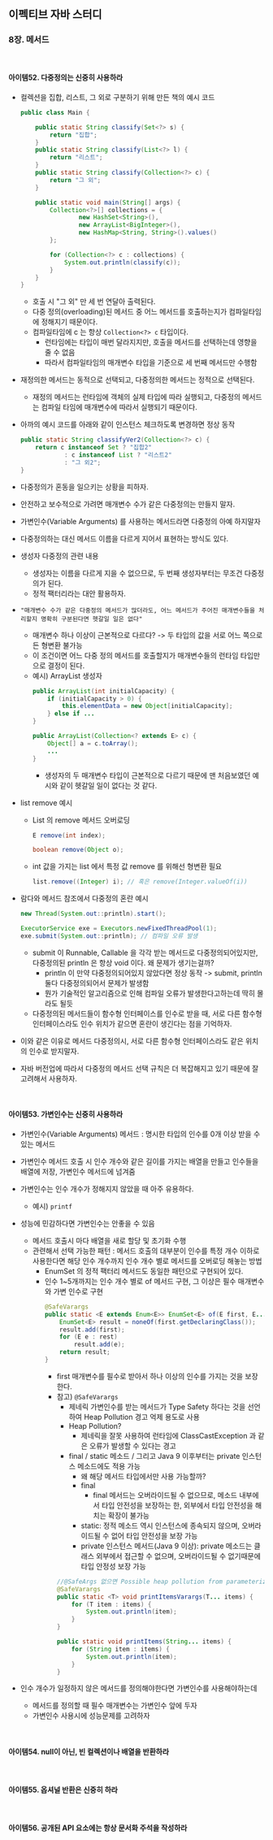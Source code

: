 ## 이펙티브 자바 스터디

### 8장. 메서드

<br>

#### 아이템52. 다중정의는 신중히 사용하라

- 컬렉션을 집합, 리스트, 그 외로 구분하기 위해 만든 책의 예시 코드
    ```java
    public class Main {

        public static String classify(Set<?> s) {
            return "집합";
        }
        public static String classify(List<?> l) {
            return "리스트";
        }
        public static String classify(Collection<?> c) {
            return "그 외";
        }
    
        public static void main(String[] args) {
            Collection<?>[] collections = {
                    new HashSet<String>(),
                    new ArrayList<BigInteger>(),
                    new HashMap<String, String>().values()
            };
    
            for (Collection<?> c : collections) {
                System.out.println(classify(c));
            }
        }
    }
    ```
    - 호출 시 "그 외" 만 세 번 연달아 출력된다.
    - 다중 정의(overloading)된 메서드 중 어느 메서드를 호출하는지가 컴파일타임에 정해지기 때문이다.
    - 컴파일타임에 c 는 항상 ```Collection<?> c``` 타입이다.
        - 런타임에는 타입이 매번 달라지지만, 호출을 메서드를 선택하는데 영향을 줄 수 없음
        - 따라서 컴파일타임의 매개변수 타입을 기준으로 세 번째 메서드만 수행함

- 재정의한 메서드는 동적으로 선택되고, 다중정의한 메서드는 정적으로 선택된다.
    - 재정의 메서드는 런타임에 객체의 실제 타입에 따라 실행되고, 다중정의 메서드는 컴파일 타임에 매개변수에 따라서 실행되기 때문이다.

- 아까의 예시 코드를 아래와 같이 인스턴스 체크하도록 변경하면 정상 동작
    ```java
    public static String classifyVer2(Collection<?> c) {
        return c instanceof Set ? "집합2"
                : c instanceof List ? "리스트2"
                : "그 외2";
    }
    ```

- 다중정의가 혼동을 일으키는 상황을 피하자.

- 안전하고 보수적으로 가려면 매개변수 수가 같은 다중정의는 만들지 말자.

- 가변인수(Variable Arguments) 를 사용하는 메서드라면 다중정의 아예 하지말자

- 다중정의하는 대신 메서드 이름을 다르게 지어서 표현하는 방식도 있다.

- 생성자 다중정의 관련 내용
    - 생성자는 이름을 다르게 지을 수 없으므로, 두 번째 생성자부터는 무조건 다중정의가 된다.
    - 정적 팩터리라는 대안 활용하자.
 
- ```"매개변수 수가 같은 다중정의 메서드가 많더라도, 어느 메서드가 주어진 매개변수들을 처리할지 명확히 구분된다면 헷갈일 일은 없다"```
    - 매개변수 하나 이상이 근본적으로 다르다? -> 두 타입의 값을 서로 어느 쪽으로든 형변환 불가능
    - 이 조건이면 어느 다중 정의 메서드를 호출할지가 매개변수들의 런타임 타입만으로 결정이 된다.
    - 예시) ArrayList 생성자
        ```java
        public ArrayList(int initialCapacity) {
            if (initialCapacity > 0) {
                this.elementData = new Object[initialCapacity];
            } else if ...
        }
    
        public ArrayList(Collection<? extends E> c) {
            Object[] a = c.toArray();
            ...
        }
        ```
        - 생성자의 두 매개변수 타입이 근본적으로 다르기 때문에 맨 처음보였던 예시와 같이 헷갈일 일이 없다는 것 같다.

- list remove 예시
    - List 의 remove 메서드 오버로딩
        ```java
        E remove(int index);

        boolean remove(Object o);
        ```
    - int 값을 가지는 list 에서 특정 값 remove 를 위해선 형변환 필요
        ```java
        list.remove((Integer) i); // 혹은 remove(Integer.valueOf(i))
        ```

- 람다와 메서드 참조에서 다중정의 혼란 예시
    ```java
    new Thread(System.out::println).start();

    ExecutorService exe = Executors.newFixedThreadPool(1);
    exe.submit(System.out::println); // 컴파일 오류 발생
    ```
    - submit 이 Runnable, Callable 을 각각 받는 메서드로 다중정의되어있지만, 다중정의된 println 은 항상 void 이다. 왜 문제가 생기는걸까?
        - println 이 만약 다중정의되어있지 않았다면 정상 동작 -> submit, println 둘다 다중정의되어서 문제가 발생함
        - 뭔가 기술적인 알고리즘으로 인해 컴파일 오류가 발생한다고하는데 딱히 몰라도 될듯
    - 다중정의된 메서드들이 함수형 인터페이스를 인수로 받을 때, 서로 다른 함수형 인터페이스라도 인수 위치가 같으면 혼란이 생긴다는 점을 기억하자.
 
- 이와 같은 이유로 메서드 다중정의시, 서로 다른 함수형 인터페이스라도 같은 위치의 인수로 받지말자.

- 자바 버전업에 따라서 다중정의 메서드 선택 규칙은 더 복잡해지고 있기 때문에 잘고려해서 사용하자.

<br>

#### 아이템53. 가변인수는 신중히 사용하라

- 가변인수(Variable Arguments) 메서드 : 명시한 타입의 인수를 0개 이상 받을 수 있는 메서드

- 가변인수 메서드 호출 시 인수 개수와 같은 길이를 가지는 배열을 만들고 인수들을 배열에 저장, 가변인수 메서드에 넘겨줌

- 가변인수는 인수 개수가 정해지지 않았을 때 아주 유용하다.
    - 예시) ```printf```
 
- 성능에 민감하다면 가변인수는 안좋을 수 있음
    - 메서드 호출시 마다 배열을 새로 할당 및 초기화 수행
    - 관련해서 선택 가능한 패턴 : 메서드 호출의 대부분이 인수를 특정 개수 이하로 사용한다면 해당 인수 개수까지 인수 개수 별로 메서드를 오버로딩 해놓는 방법
        - EnumSet 의 정적 팩터리 메서드도 동일한 패턴으로 구현되어 있다.
        - 인수 1~5개까지는 인수 개수 별로 of 메서드 구현, 그 이상은 필수 매개변수와 가변 인수로 구현
            ```java
            @SafeVarargs
            public static <E extends Enum<E>> EnumSet<E> of(E first, E... rest) {
                EnumSet<E> result = noneOf(first.getDeclaringClass());
                result.add(first);
                for (E e : rest)
                    result.add(e);
                return result;
            }
            ```
            - first 매개변수를 필수로 받아서 하나 이상의 인수를 가지는 것을 보장한다.
            - 참고) ```@SafeVarargs```
                - 제네릭 가변인수를 받는 메서드가 Type Safety 하다는 것을 선언하여 Heap Pollution 경고 억제 용도로 사용
                - Heap Pollution?
                    - 제네릭을 잘못 사용하여 런타임에 ClassCastException 과 같은 오류가 발생할 수 있다는 경고
                - final / static 메소드 / 그리고 Java 9 이후부터는 private 인스턴스 메소드에도 적용 가능
                    - 왜 해당 메서드 타입에서만 사용 가능할까?
                    - final
                        - final 메서드는 오버라이드될 수 없으므로, 메소드 내부에서 타입 안전성을 보장하는 한, 외부에서 타입 안전성을 해치는 확장이 불가능
                    - static: 정적 메소드 역시 인스턴스에 종속되지 않으며, 오버라이드될 수 없어 타입 안전성을 보장 가능
                    - private 인스턴스 메서드(Java 9 이상): private 메소드는 클래스 외부에서 접근할 수 없으며, 오버라이드될 수 없기때문에 타입 안정성 보장 가능
                ```java
                //@SafeArgs 없으면 Possible heap pollution from parameterized vararg type
                @SafeVarargs
                public static <T> void printItemsVarargs(T... items) {
                    for (T item : items) {
                        System.out.println(item);
                    }
                }
            
                public static void printItems(String... items) {
                    for (String item : items) {
                        System.out.println(item);
                    }
                }
                ```
 
- 인수 개수가 일정하지 않은 메서드를 정의해야한다면 가변인수를 사용해야하는데
    - 메서드를 정의할 때 필수 매개변수는 가변인수 앞에 두자
    - 가변인수 사용시에 성능문제를 고려하자

<br>

#### 아이템54. null이 아닌, 빈 컬렉션이나 배열을 반환하라



<br>

#### 아이템55. 옵셔널 반환은 신중히 하라



<br>

#### 아이템56. 공개된 API 요소에는 항상 문서화 주석을 작성하라



<br>
